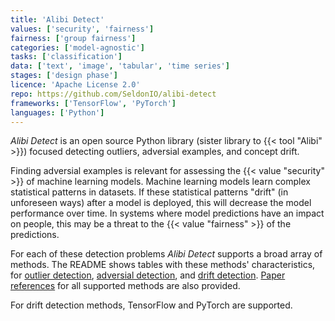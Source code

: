 ```yaml
---
title: 'Alibi Detect'
values: ['security', 'fairness']
fairness: ['group fairness']
categories: ['model-agnostic']
tasks: ['classification']
data: ['text', 'image', 'tabular', 'time series']
stages: ['design phase']
licence: 'Apache License 2.0'
repo: https://github.com/SeldonIO/alibi-detect
frameworks: ['TensorFlow', 'PyTorch']
languages: ['Python']
---
```


*Alibi Detect* is an open source Python library (sister library to {{< tool "Alibi" >}}) focused detecting outliers, adversial examples, and concept drift.

Finding adversial examples is relevant for assessing the {{< value "security" >}} of machine learning models.
Machine learning models learn complex statistical patterns in datasets. 
If these statistical patterns "drift" (in unforeseen ways) after a model is deployed, this will decrease the model performance over time.
In systems where model predictions have an impact on people, this may be a threat to the {{< value "fairness" >}} of the predictions.

For each of these detection problems *Alibi Detect* supports a broad array of methods.
The README shows tables with these methods' characteristics, for [outlier detection](https://github.com/SeldonIO/alibi-detect#outlier-detection), [adversial detection](https://github.com/SeldonIO/alibi-detect#adversarial-detection), and [drift detection](https://github.com/SeldonIO/alibi-detect#drift-detection).
[Paper references](https://github.com/SeldonIO/alibi-detect#reference-list) for all supported methods are also provided.

For drift detection methods, TensorFlow and PyTorch are supported.
